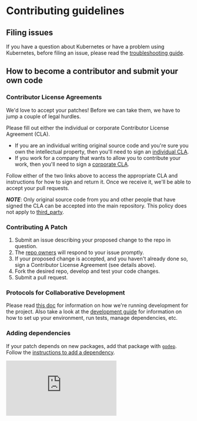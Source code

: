 # Contributing guidelines

## Filing issues

If you have a question about Kubernetes or have a problem using Kubernetes, before filing an issue, please read the [troubleshooting guide](docs/troubleshooting.md).

## How to become a contributor and submit your own code

### Contributor License Agreements

We'd love to accept your patches! Before we can take them, we have to jump a couple of legal hurdles.

Please fill out either the individual or corporate Contributor License Agreement (CLA).

  * If you are an individual writing original source code and you're sure you own the intellectual property, then you'll need to sign an [individual CLA](http://code.google.com/legal/individual-cla-v1.0.html).
  * If you work for a company that wants to allow you to contribute your work, then you'll need to sign a [corporate CLA](http://code.google.com/legal/corporate-cla-v1.0.html).

Follow either of the two links above to access the appropriate CLA and instructions for how to sign and return it. Once we receive it, we'll be able to accept your pull requests.

***NOTE***: Only original source code from you and other people that have signed the CLA can be accepted into the main repository. This policy does not apply to [third_party](third_party/).

### Contributing A Patch

1. Submit an issue describing your proposed change to the repo in question.
1. The [repo owners](OWNERS) will respond to your issue promptly.
1. If your proposed change is accepted, and you haven't already done so, sign a Contributor License Agreement (see details above).
1. Fork the desired repo, develop and test your code changes.
1. Submit a pull request.

### Protocols for Collaborative Development

Please read [this doc](docs/guide/collab.md) for information on how we're running development for the project.
Also take a look at the [development guide](docs/devel/development.md) for information on how to set up your environment, run tests, manage dependencies, etc.

### Adding dependencies

If your patch depends on new packages, add that package with [`godep`](https://github.com/tools/godep). Follow the [instructions to add a dependency](https://github.com/kubernetes/kubernetes/blob/master/docs/devel/development.md#godep-and-dependency-management).


[![Analytics](https://kubernetes-site.appspot.com/UA-36037335-10/GitHub/CONTRIBUTING.md?pixel)]()

